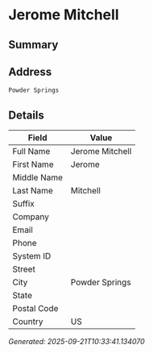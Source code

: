 # Jerome Mitchell

## Summary


## Address

```
Powder Springs
```

## Details

| Field | Value |
|-------|-------|
| Full Name | Jerome Mitchell |
| First Name | Jerome |
| Middle Name |  |
| Last Name | Mitchell |
| Suffix |  |
| Company |  |
| Email |  |
| Phone |  |
| System ID |  |
| Street |  |
| City | Powder Springs |
| State |  |
| Postal Code |  |
| Country | US |

*Generated: 2025-09-21T10:33:41.134070*